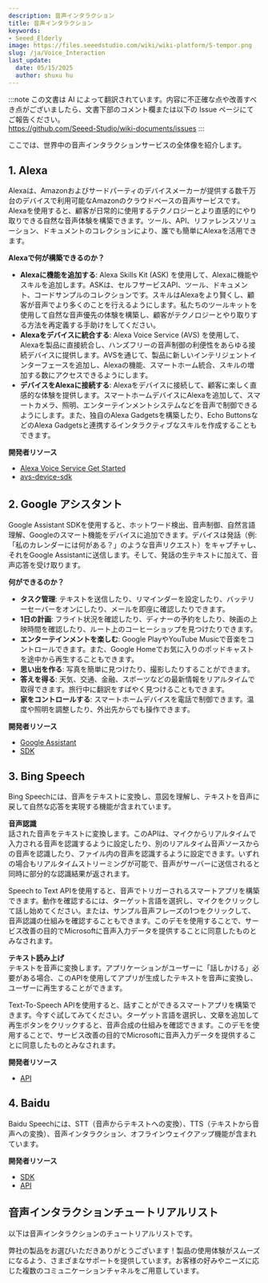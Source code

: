 ```yaml
---
description: 音声インタラクション
title: 音声インタラクション
keywords:
- Seeed_Elderly
image: https://files.seeedstudio.com/wiki/wiki-platform/S-tempor.png
slug: /ja/Voice_Interaction
last_update:
  date: 05/15/2025
  author: shuxu hu
---
```

:::note
この文書は AI によって翻訳されています。内容に不正確な点や改善すべき点がございましたら、文書下部のコメント欄または以下の Issue ページにてご報告ください。  
https://github.com/Seeed-Studio/wiki-documents/issues
:::

ここでは、世界中の音声インタラクションサービスの全体像を紹介します。

## 1. Alexa

Alexaは、Amazonおよびサードパーティのデバイスメーカーが提供する数千万台のデバイスで利用可能なAmazonのクラウドベースの音声サービスです。Alexaを使用すると、顧客が日常的に使用するテクノロジーとより直感的にやり取りできる自然な音声体験を構築できます。ツール、API、リファレンスソリューション、ドキュメントのコレクションにより、誰でも簡単にAlexaを活用できます。

**Alexaで何が構築できるのか？**
- **Alexaに機能を追加する**: Alexa Skills Kit (ASK) を使用して、Alexaに機能やスキルを追加します。ASKは、セルフサービスAPI、ツール、ドキュメント、コードサンプルのコレクションです。スキルはAlexaをより賢くし、顧客が音声でより多くのことを行えるようにします。私たちのツールキットを使用して自然な音声優先の体験を構築し、顧客がテクノロジーとやり取りする方法を再定義する手助けをしてください。
- **Alexaをデバイスに統合する**: Alexa Voice Service (AVS) を使用して、Alexaを製品に直接統合し、ハンズフリーの音声制御の利便性をあらゆる接続デバイスに提供します。AVSを通じて、製品に新しいインテリジェントインターフェースを追加し、Alexaの機能、スマートホーム統合、スキルの増加する数にアクセスできるようにします。
- **デバイスをAlexaに接続する**: Alexaをデバイスに接続して、顧客に楽しく直感的な体験を提供します。スマートホームデバイスにAlexaを追加して、スマートカメラ、照明、エンターテインメントシステムなどを音声で制御できるようにします。また、独自のAlexa Gadgetsを構築したり、Echo ButtonsなどのAlexa Gadgetsと連携するインタラクティブなスキルを作成することもできます。

**開発者リソース**

- [Alexa Voice Service Get Started](https://developer.amazon.com/zh/alexa-voice-service)
- [avs-device-sdk](https://github.com/alexa/avs-device-sdk/wiki)

## 2. Google アシスタント

Google Assistant SDKを使用すると、ホットワード検出、音声制御、自然言語理解、Googleのスマート機能をデバイスに追加できます。デバイスは発話（例: 「私のカレンダーには何がある？」のような音声リクエスト）をキャプチャし、それをGoogle Assistantに送信します。そして、発話の生テキストに加えて、音声応答を受け取ります。

**何ができるのか？**
- **タスク管理**: テキストを送信したり、リマインダーを設定したり、バッテリーセーバーをオンにしたり、メールを即座に確認したりできます。
- **1日の計画**: フライト状況を確認したり、ディナーの予約をしたり、映画の上映時間を確認したり、ルート上のコーヒーショップを見つけたりできます。
- **エンターテインメントを楽しむ**: Google PlayやYouTube Musicで音楽をコントロールできます。また、Google Homeでお気に入りのポッドキャストを途中から再生することもできます。
- **思い出を作る**: 写真を簡単に見つけたり、撮影したりすることができます。
- **答えを得る**: 天気、交通、金融、スポーツなどの最新情報をリアルタイムで取得できます。旅行中に翻訳をすばやく見つけることもできます。
- **家をコントロールする**: スマートホームデバイスを電話で制御できます。温度や照明を調整したり、外出先からでも操作できます。

**開発者リソース**

- [Google Assistant](https://assistant.google.com/)
- [SDK](https://developers.google.com/assistant/sdk/overview)

## 3. Bing Speech

Bing Speechには、音声をテキストに変換し、意図を理解し、テキストを音声に戻して自然な応答を実現する機能が含まれています。

**音声認識**  
話された音声をテキストに変換します。このAPIは、マイクからリアルタイムで入力される音声を認識するように設定したり、別のリアルタイム音声ソースからの音声を認識したり、ファイル内の音声を認識するように設定できます。いずれの場合もリアルタイムストリーミングが可能で、音声がサーバーに送信されると同時に部分的な認識結果が返されます。

Speech to Text APIを使用すると、音声でトリガーされるスマートアプリを構築できます。動作を確認するには、ターゲット言語を選択し、マイクをクリックして話し始めてください。または、サンプル音声フレーズの1つをクリックして、音声認識の仕組みを確認することもできます。このデモを使用することで、サービス改善の目的でMicrosoftに音声入力データを提供することに同意したものとみなされます。

**テキスト読み上げ**  
テキストを音声に変換します。アプリケーションがユーザーに「話しかける」必要がある場合、このAPIを使用してアプリが生成したテキストを音声に変換し、ユーザーに再生することができます。

Text-To-Speech APIを使用すると、話すことができるスマートアプリを構築できます。今すぐ試してみてください。ターゲット言語を選択し、文章を追加して再生ボタンをクリックすると、音声合成の仕組みを確認できます。このデモを使用することで、サービス改善の目的でMicrosoftに音声入力データを提供することに同意したものとみなされます。

**開発者リソース**

- [API](https://docs.microsoft.com/en-us/azure/cognitive-services/speech/home)

## 4. Baidu

Baidu Speechには、STT（音声からテキストへの変換）、TTS（テキストから音声への変換）、音声インタラクション、オフラインウェイクアップ機能が含まれています。

**開発者リソース**

- [SDK](https://github.com/MyDuerOS/DuerOS-Python-Client)  
- [API](http://ai.baidu.com/docs#/ASR-Android-SDK/top)

## 音声インタラクションチュートリアルリスト

以下は音声インタラクションのチュートリアルリストです。

<!-- - [ReSpeaker Core V2 & Wio Link](/ja/ReSpeaker_Core_V2_&_Wio_Link/)
- [Google Assistant](/ja/Google_Assistant) -->
弊社の製品をお選びいただきありがとうございます！製品の使用体験がスムーズになるよう、さまざまなサポートを提供しています。お客様の好みやニーズに応じた複数のコミュニケーションチャネルをご用意しています。

<div class="button_tech_support_container">
<a href="https://forum.seeedstudio.com/" class="button_forum"></a> 
<a href="https://www.seeedstudio.com/contacts" class="button_email"></a>
</div>

<div class="button_tech_support_container">
<a href="https://discord.gg/eWkprNDMU7" class="button_discord"></a> 
<a href="https://github.com/Seeed-Studio/wiki-documents/discussions/69" class="button_discussion"></a>
</div>